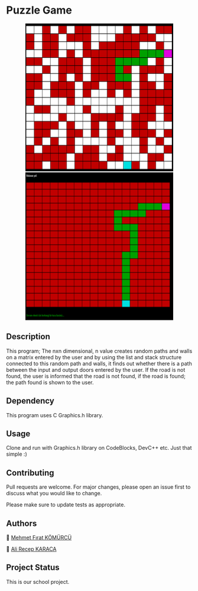 # Puzzle Game

<p align="center">
<img src="git_images/maze2.png" width="400" height="400">
<img src="git_images/maze3.png" width="400" height="400">
</p>


## Description
This program; The nxn dimensional, n value creates random paths and walls on a matrix entered by the user and by using the list and stack structure connected to this random path and walls, it finds out whether there is a path between the input and output doors entered by the user. If the road is not found, the user is informed that the road is not found, if the road is found; the path found is shown to the user.

## Dependency

This program uses C Graphics.h library.

## Usage

Clone and run with Graphics.h library on CodeBlocks, DevC++ etc. Just that simple :)

## Contributing
Pull requests are welcome. For major changes, please open an issue first to discuss what you would like to change.

Please make sure to update tests as appropriate.

## Authors
:bust_in_silhouette: [Mehmet Fırat KÖMÜRCÜ](https://github.com/MehmetFiratKomurcu)

:bust_in_silhouette: [Ali Recep KARACA](https://github.com/recepkaraca)

## Project Status

This is our school project.